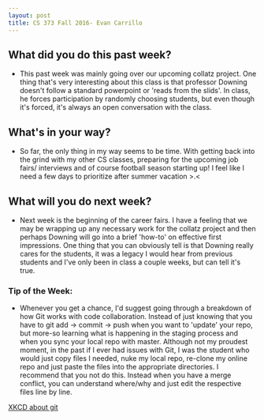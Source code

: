 ```yaml
---
layout: post
title: CS 373 Fall 2016- Evan Carrillo 
---
```


## What did you do this past week?
 
 - This past week was mainly going over our upcoming collatz project. One thing that's very interesting about this class is that professor Downing doesn't follow a standard powerpoint or 'reads from the slids'. In class, he forces participation by randomly choosing students, but even though it's forced, it's always an open conversation with the class.   

## What's in your way?

 - So far, the only thing in my way seems to be time. With getting back into the grind with my other CS classes, preparing for the upcoming job fairs/ interviews and of course football season starting up! I feel like I need a few days to prioritize after summer vacation >.< 

## What will you do next week?

 - Next week is the beginning of the career fairs. I have a feeling that we may be wrapping up any necessary work for the collatz project and then perhaps Downing will go into a brief 'how-to' on effective first impressions. One thing that you can obviously tell is that Downing really cares for the students, it was a legacy I would hear from previous students and I've only been in class a couple weeks, but can tell it's true.  

### Tip of the Week: 

- Whenever you get a chance, I'd suggest going through a breakdown of how Git works with code collaboration. Instead of just knowing that you have to git add -> commit -> push when you want to 'update' your repo, but more-so learning what is happening in the staging process and when you sync your local repo with master. Although not my proudest moment, in the past if I ever had issues with Git, I was the student who would just copy files I needed, nuke my local repo, re-clone my online repo and just paste the files into the appropriate directories. I recommend that you not do this. Instead when you have a merge conflict, you can understand where/why and just edit the respective files line by line.  

[XKCD about git](https://xkcd.com/1597/)

